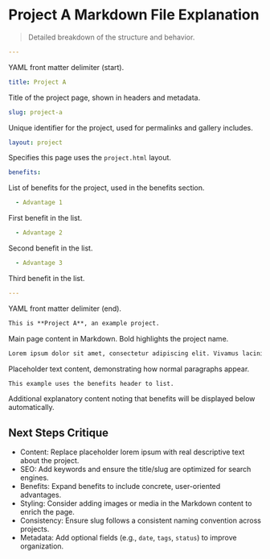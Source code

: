 # Project A Markdown File Explanation

> Detailed breakdown of the structure and behavior.

```yaml
---
```
YAML front matter delimiter (start).

```yaml
title: Project A
```
Title of the project page, shown in headers and metadata.

```yaml
slug: project-a
```
Unique identifier for the project, used for permalinks and gallery includes.

```yaml
layout: project
```
Specifies this page uses the `project.html` layout.

```yaml
benefits:
```
List of benefits for the project, used in the benefits section.

```yaml
  - Advantage 1
```
First benefit in the list.

```yaml
  - Advantage 2
```
Second benefit in the list.

```yaml
  - Advantage 3
```
Third benefit in the list.

```yaml
---
```
YAML front matter delimiter (end).

```markdown
This is **Project A**, an example project.
```
Main page content in Markdown. Bold highlights the project name.

```markdown
Lorem ipsum dolor sit amet, consectetur adipiscing elit. Vivamus lacinia odio vitae vestibulum vestibulum.
```
Placeholder text content, demonstrating how normal paragraphs appear.

```markdown
This example uses the benefits header to list.
```
Additional explanatory content noting that benefits will be displayed below automatically.

## Next Steps Critique

- Content: Replace placeholder lorem ipsum with real descriptive text about the project.
- SEO: Add keywords and ensure the title/slug are optimized for search engines.
- Benefits: Expand benefits to include concrete, user-oriented advantages.
- Styling: Consider adding images or media in the Markdown content to enrich the page.
- Consistency: Ensure slug follows a consistent naming convention across projects.
- Metadata: Add optional fields (e.g., `date`, `tags`, `status`) to improve organization.
